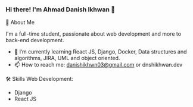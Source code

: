 ### Hi there! I'm Ahmad Danish Ikhwan 👋

🚀 About Me

I'm a full-time student, passionate about web development and more to back-end development.
- 🌱 I’m currently learning React JS, Django, Docker, Data structures and algorithms, JIRA, UML and object oriented.
- 📫 How to reach me: danishikhwn03@gmail.com or dnshikhwan.dev

🛠 Skills
Web Development: 
- Django
- React JS

<!--
**dnshikhwan/dnshikhwan** is a ✨ _special_ ✨ repository because its `README.md` (this file) appears on your GitHub profile.

Here are some ideas to get you started:

- 🔭 I’m currently working on ...
- 🌱 I’m currently learning ...
- 👯 I’m looking to collaborate on ...
- 🤔 I’m looking for help with ...
- 💬 Ask me about ...
- 📫 How to reach me: ...
- 😄 Pronouns: ...
- ⚡ Fun fact: ...
-->
